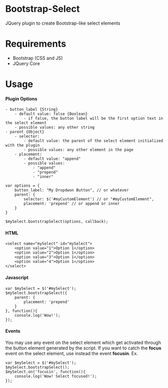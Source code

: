 Bootstrap-Select
================

JQuery plugin to create Bootstrap-like select elements

# Requirements
- Bootstrap (CSS and JS)
- JQuery Core

# Usage

#### Plugin Options
	
	- button_label {String}
		- default value: false {Boolean}
			- if false, the button label will be the first option text in the select element
		- possible values: any other string
	- parent {Object}
		- selector:
			- default value: the parent of the select element initialized with the plugin
			- possible values: any other element in the page
		- placement:
			- default value: "append"
			- possible values:
				- "append"
				- "prepend"
				- "inner"

	var options = {
		button_label: "My Dropdwon Button", // or whatever
		parent: {
			selector: $('#myCustomElement') // or "#myCustomElement",
			placement: 'prepend' // or append or inner
		}
	}
	
	$mySelect.bootstrapSelect(options, callback);

#### HTML
	
	<select name="mySelect" id="mySelect">
		<option value="1">Option 1</option>
		<option value="2">Option 1</option>
		<option value="3">Option 1</option>
		<option value="4">Option 1</option>
	</select>

#### Javascript

	var $mySelect = $('#mySelect');
	$mySelect.bootstrapSelect({
		parent: {
			placement: 'prepend'
		}
	}, function(){
		console.log('Wow!');
	});

#### Events
You may use any event on the select element which get activated through the button element generated by the script.
If you want to catch the **focus** event on the select element, use instead the event **focusin**.
Ex.

	var $mySelect = $('#mySelect');
	$mySelect.bootstrapSelect();
	$mySelect.on('focusin', function(){
		console.log('Wow! Select focused!');	
	});

